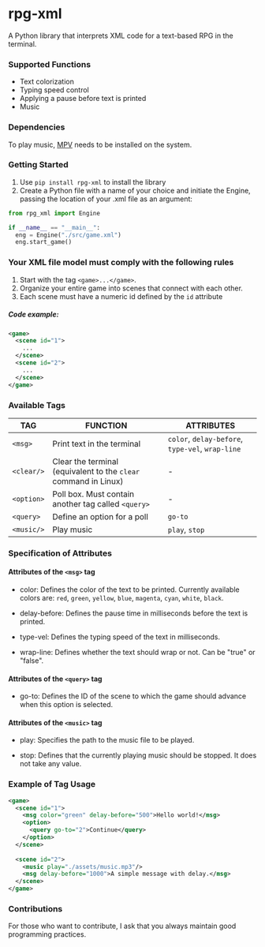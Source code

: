 # rpg-xml
A Python library that interprets XML code for a text-based RPG in the terminal.

### Supported Functions
- Text colorization
- Typing speed control
- Applying a pause before text is printed
- Music

### Dependencies
To play music, [MPV](https://mpv.io/) needs to be installed on the system.

### Getting Started
1. Use `pip install rpg-xml` to install the library
2. Create a Python file with a name of your choice and initiate the Engine, passing the location of your .xml file as an argument:
```python
from rpg_xml import Engine

if __name__ == "__main__":
  eng = Engine("./src/game.xml")
  eng.start_game()
```

### Your XML file model must comply with the following rules
1. Start with the tag `<game>...</game>`.
2. Organize your entire game into scenes that connect with each other.
3. Each scene must have a numeric id defined by the `id` attribute

##### Code example:
```xml
<game>
  <scene id="1">
    ...
  </scene>
  <scene id="2">
    ...
  </scene>
</game>
```

### Available Tags
| TAG | FUNCTION | ATTRIBUTES |
| --- | --- | --- |
| `<msg>` | Print text in the terminal | `color`, `delay-before`, `type-vel`, `wrap-line` |
| `<clear/>` | Clear the terminal (equivalent to the `clear` command in Linux) | - |
| `<option>` | Poll box. Must contain another tag called `<query>` | - |
| `<query>`| Define an option for a poll | `go-to` |
| `<music/>` | Play music | `play`, `stop` |

### Specification of Attributes
#### Attributes of the `<msg>` tag
- color: Defines the color of the text to be printed. Currently available colors are: `red`, `green`, `yellow`, `blue`, `magenta`, `cyan`, `white`, `black`.

- delay-before: Defines the pause time in milliseconds before the text is printed.

- type-vel: Defines the typing speed of the text in milliseconds. 

- wrap-line: Defines whether the text should wrap or not. Can be "true" or "false".

#### Attributes of the `<query>` tag
- go-to: Defines the ID of the scene to which the game should advance when this option is selected.

#### Attributes of the `<music>` tag
- play: Specifies the path to the music file to be played.

- stop: Defines that the currently playing music should be stopped. It does not take any value.

### Example of Tag Usage
```xml
<game>
  <scene id="1">
    <msg color="green" delay-before="500">Hello world!</msg>
    <option>
      <query go-to="2">Continue</query>
    </option>
  </scene>
  
  <scene id="2">
    <music play="./assets/music.mp3"/>
    <msg delay-before="1000">A simple message with delay.</msg>
  </scene>
</game>
```

### Contributions
For those who want to contribute, I ask that you always maintain good programming practices.
